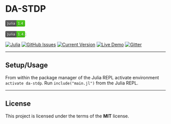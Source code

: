 DA-STDP
============

<svg xmlns='http://www.w3.org/2000/svg' xmlns:xlink='http://www.w3.org/1999/xlink' width='62' height='20'><linearGradient id='s' x2='0' y2='100%'><stop offset='0' stop-color='#bbb' stop-opacity='.1'/><stop offset='1' stop-opacity='.1'/></linearGradient><clipPath id='r'><rect width='62' height='20' rx='3' fill='#fff'/></clipPath><g clip-path='url(#r)'><rect width='35' height='20' fill='#555'/><rect x='35' width='27' height='20' fill='#4c1'/><rect width='62' height='20' fill='url(#s)'/></g><g fill='#fff' text-anchor='middle' font-family='Verdana,Geneva,DejaVu Sans,sans-serif' text-rendering='geometricPrecision' font-size='110'><text x='185' y='150' fill='#010101' fill-opacity='.3' transform='scale(.1)' textLength='250'>Julia</text><text x='185' y='140' transform='scale(.1)' textLength='250'>Julia</text><text x='475' y='150' fill='#010101' fill-opacity='.3' transform='scale(.1)' textLength='170'>1.4</text><text x='475' y='140' transform='scale(.1)' textLength='170'>1.4</text></g></svg>

<svg xmlns='http://www.w3.org/2000/svg' xmlns:xlink='http://www.w3.org/1999/xlink' width='74' height='20'><linearGradient id='s' x2='0' y2='100%'><stop offset='0' stop-color='#bbb' stop-opacity='.1'/><stop offset='1' stop-opacity='.1'/></linearGradient><clipPath id='r'><rect width='74' height='20' rx='3' fill='#fff'/></clipPath><g clip-path='url(#r)'><rect width='35' height='20' fill='#555'/><rect x='35' width='39' height='20' fill='#4c1'/><rect width='74' height='20' fill='url(#s)'/></g><g fill='#fff' text-anchor='middle' font-family='Verdana,Geneva,DejaVu Sans,sans-serif' text-rendering='geometricPrecision' font-size='110'><image x='5' y='3' width='0' height='14' xlink:href='Julia'/><text x='185' y='150' fill='#010101' fill-opacity='.3' transform='scale(.1)' textLength='250'>Julia</text><text x='185' y='140' transform='scale(.1)' textLength='250'>Julia</text><text x='535' y='150' fill='#010101' fill-opacity='.3' transform='scale(.1)' textLength='290'>1.4.2</text><text x='535' y='140' transform='scale(.1)' textLength='290'>1.4.2</text></g><a target='_blank' xlink:href='https://julialang.org/downloads/oldreleases/'><rect width='74' height='20' fill='rgba(0,0,0,0)'/></a><a target='_blank' xlink:href='https://julialang.org/'><rect width='35' height='20' fill='rgba(0,0,0,0)'/></a></svg>


[![Julia](Julia)](1.4) [![GitHub Issues](https://img.shields.io/github/issues/IgorAntun/node-chat.svg)](https://github.com/IgorAntun/node-chat/issues) [![Current Version](https://img.shields.io/badge/version-1.0.7-green.svg)](https://github.com/IgorAntun/node-chat) [![Live Demo](https://img.shields.io/badge/demo-online-green.svg)](https://igorantun.com/chat) [![Gitter](https://badges.gitter.im/Join%20Chat.svg)](https://gitter.im/IgorAntun/node-chat?utm_source=badge&utm_medium=badge&utm_campaign=pr-badge)


---

## Setup/Usage
From within the package manager of the Julia REPL activate environment `activate da-stdp`.
Run `include("main.jl")` from the Julia REPL.

---

## License

This project is licensed under the terms of the **MIT** license.
